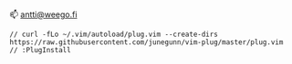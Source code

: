 📫 antti@weego.fi

```
// curl -fLo ~/.vim/autoload/plug.vim --create-dirs https://raw.githubusercontent.com/junegunn/vim-plug/master/plug.vim
// :PlugInstall
```
